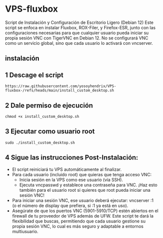 # VPS-fluxbox
Script de Instalación y Configuración de Escritorio Ligero (Debian 12)
Este script se enfoca en instalar Fluxbox, ROX-Filer, y Firefox-ESR, junto con las configuraciones necesarias para que cualquier usuario pueda iniciar su propia sesión VNC con TigerVNC en Debian 12. No se configurará VNC como un servicio global, sino que cada usuario lo activará con vncserver.

## instalación 
## 1 Descage el script 
```
https://raw.githubusercontent.com/yosoyhendrix/VPS-fluxbox-/refs/heads/main/install_custom_desktop.sh
```
## 2 Dale permiso de ejecución
```
chmod +x install_custom_desktop.sh
```
## 3 Ejecutar como usuario root 
```
sudo ./install_custom_desktop.sh
```
## 4 Sigue las instrucciones Post-Instalación:
   * El script reiniciará tu VPS automáticamente al finalizar.
   * Para cada usuario (incluido root) que quieras que tenga acceso VNC:
     * Inicia sesión en la VPS como ese usuario (vía SSH).
     * Ejecuta vncpasswd y establece una contraseña para VNC. ¡Haz esto también para el usuario root si quieres que root pueda iniciar una sesión VNC!
   * Para iniciar una sesión VNC, ese usuario deberá ejecutar: vncserver :1 (o el número de display que prefiera, si :1 ya está en uso).
   * Asegúrate de que los puertos VNC (5901-5910/TCP) estén abiertos en el firewall de tu proveedor de VPS además de UFW.
Este script te dará la flexibilidad que buscas, permitiendo que cada usuario gestione su propia sesión VNC, lo cual es más seguro y adaptable a entornos multiusuario.
